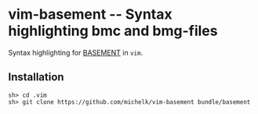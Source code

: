 # vim-basement -- Syntax highlighting bmc and bmg-files


Syntax highlighting for [BASEMENT](http://www.basement.ethz.ch) in `vim`.


## Installation

    sh> cd .vim
    sh> git clone https://github.com/michelk/vim-basement bundle/basement

